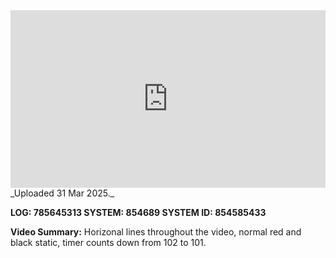 
<iframe 
  src="https://drive.google.com/file/d/1HimxaR5BczLkrnN-yh47ooA-H5sUQ3dw/preview"  
  style="width:100%; aspect-ratio:16/9; border:0;"
  allowfullscreen>
</iframe>
_Uploaded 31 Mar 2025._

**LOG: 785645313
SYSTEM: 854689
SYSTEM ID: 854585433**

**Video Summary:** Horizonal lines throughout the video, normal red and black static, timer counts down from 102 to 101.